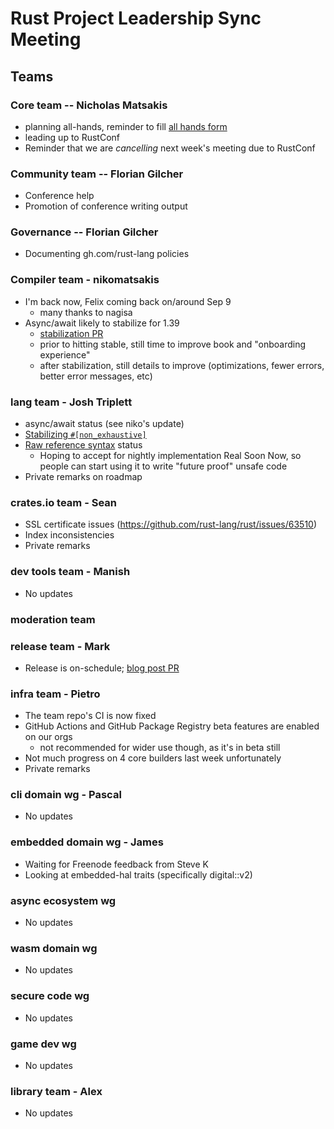 # Rust Project Leadership Sync Meeting

## Teams

### Core team -- Nicholas Matsakis

* planning all-hands, reminder to fill [all hands form][]
* leading up to RustConf
* Reminder that we are *cancelling* next week's meeting due to RustConf

[all hands form]: https://forms.gle/iY2rS4qWthMiyuik9

### Community team -- Florian Gilcher

* Conference help
* Promotion of conference writing output

### Governance -- Florian Gilcher

* Documenting gh.com/rust-lang policies

### Compiler team - nikomatsakis

* I'm back now, Felix coming back on/around Sep 9
    * many thanks to nagisa
* Async/await likely to stabilize for 1.39
    * [stabilization PR][#63209]
    * prior to hitting stable, still time to improve book and "onboarding experience"
    * after stabilization, still details to improve (optimizations, fewer errors, better error messages, etc)

[#63209]: https://github.com/rust-lang/rust/pull/63209

### lang team - Josh Triplett

* async/await status (see niko's update)
* [Stabilizing `#[non_exhaustive]`](https://github.com/rust-lang/rust/issues/44109)
* [Raw reference syntax](https://github.com/rust-lang/rfcs/pull/2582) status
    * Hoping to accept for nightly implementation Real Soon Now, so people can start using it to write "future proof" unsafe code
* Private remarks on roadmap

### crates.io team - Sean

* SSL certificate issues (https://github.com/rust-lang/rust/issues/63510)
* Index inconsistencies
* Private remarks

### dev tools team - Manish

* No updates

### moderation team

### release team - Mark

* Release is on-schedule; [blog post PR](https://github.com/rust-lang/blog.rust-lang.org/pull/397)

### infra team - Pietro

* The team repo's CI is now fixed
* GitHub Actions and GitHub Package Registry beta features are enabled on our orgs
    * not recommended for wider use though, as it's in beta still
* Not much progress on 4 core builders last week unfortunately
* Private remarks

### cli domain wg - Pascal

 * No updates

### embedded domain wg - James

* Waiting for Freenode feedback from Steve K
* Looking at embedded-hal traits (specifically digital::v2)

### async ecosystem wg

* No updates

### wasm domain wg

* No updates

### secure code wg

* No updates

### game dev wg

* No updates

### library team - Alex

* No updates
